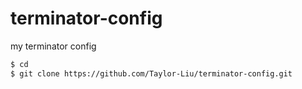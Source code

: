 # terminator-config
my terminator config

```bash
$ cd
$ git clone https://github.com/Taylor-Liu/terminator-config.git
```
